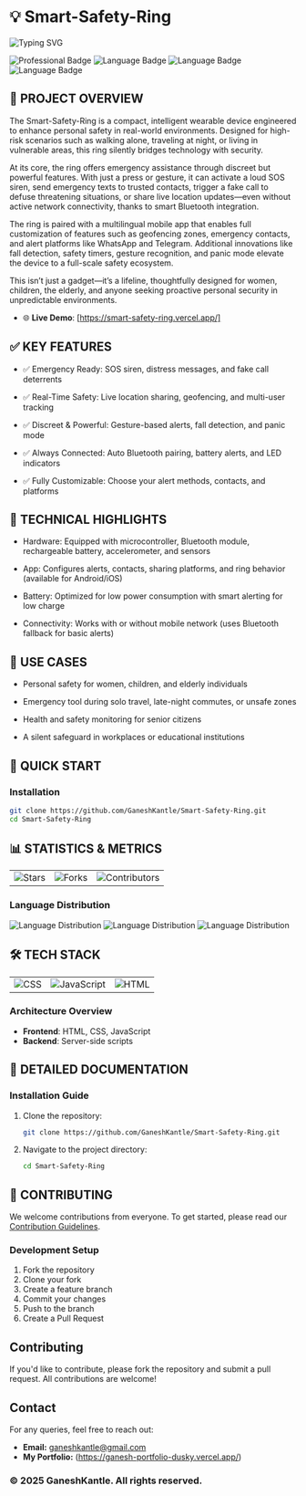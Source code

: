 # 💡 Smart-Safety-Ring

![Typing SVG](https://readme-typing-svg.herokuapp.com/?lines=Smart-Safety-Ring;A+cutting-edge+project+by+GaneshKantle&font=Fira+Code&center=true&width=1000&height=100&color=f75c03&vCenter=true&size=35)

![Professional Badge](https://img.shields.io/badge/Project-Professional-007acc?style=flat-square)
![Language Badge](https://img.shields.io/badge/CSS-38.3%25-007acc?style=flat-square)
![Language Badge](https://img.shields.io/badge/JavaScript-35.4%25-007acc?style=flat-square)
![Language Badge](https://img.shields.io/badge/HTML-26.3%25-007acc?style=flat-square)

## 🎯 PROJECT OVERVIEW

The Smart-Safety-Ring is a compact, intelligent wearable device engineered to enhance personal safety in real-world environments. Designed for high-risk scenarios such as walking alone, traveling at night, or living in vulnerable areas, this ring silently bridges technology with security.

At its core, the ring offers emergency assistance through discreet but powerful features. With just a press or gesture, it can activate a loud SOS siren, send emergency texts to trusted contacts, trigger a fake call to defuse threatening situations, or share live location updates—even without active network connectivity, thanks to smart Bluetooth integration.

The ring is paired with a multilingual mobile app that enables full customization of features such as geofencing zones, emergency contacts, and alert platforms like WhatsApp and Telegram. Additional innovations like fall detection, safety timers, gesture recognition, and panic mode elevate the device to a full-scale safety ecosystem.

This isn’t just a gadget—it’s a lifeline, thoughtfully designed for women, children, the elderly, and anyone seeking proactive personal security in unpredictable environments.

* 🌐 **Live Demo**: [https://smart-safety-ring.vercel.app/]

## ✅ KEY FEATURES
- ✅ Emergency Ready: SOS siren, distress messages, and fake call deterrents

- ✅ Real-Time Safety: Live location sharing, geofencing, and multi-user tracking

- ✅ Discreet & Powerful: Gesture-based alerts, fall detection, and panic mode

- ✅ Always Connected: Auto Bluetooth pairing, battery alerts, and LED indicators

- ✅ Fully Customizable: Choose your alert methods, contacts, and platforms


## 🔧 TECHNICAL HIGHLIGHTS
- Hardware: Equipped with microcontroller, Bluetooth module, rechargeable battery, accelerometer, and sensors

- App: Configures alerts, contacts, sharing platforms, and ring behavior (available for Android/iOS)

- Battery: Optimized for low power consumption with smart alerting for low charge

- Connectivity: Works with or without mobile network (uses Bluetooth fallback for basic alerts)

## 📌 USE CASES
- Personal safety for women, children, and elderly individuals

- Emergency tool during solo travel, late-night commutes, or unsafe zones

- Health and safety monitoring for senior citizens

- A silent safeguard in workplaces or educational institutions



## 🚀 QUICK START

### Installation
```bash
git clone https://github.com/GaneshKantle/Smart-Safety-Ring.git
cd Smart-Safety-Ring
```

## 📊 STATISTICS & METRICS

<table>
  <tr>
    <td><img src="https://img.shields.io/github/stars/GaneshKantle/Smart-Safety-Ring?style=social" alt="Stars"></td>
    <td><img src="https://img.shields.io/github/forks/GaneshKantle/Smart-Safety-Ring?style=social" alt="Forks"></td>
    <td><img src="https://img.shields.io/github/contributors/GaneshKantle/Smart-Safety-Ring?style=social" alt="Contributors"></td>
  </tr>
</table>

### Language Distribution
![Language Distribution](https://img.shields.io/badge/CSS-38.3%25-007acc?style=flat-square)
![Language Distribution](https://img.shields.io/badge/JavaScript-35.4%25-007acc?style=flat-square)
![Language Distribution](https://img.shields.io/badge/HTML-26.3%25-007acc?style=flat-square)

## 🛠️ TECH STACK

<table>
  <tr>
    <td><img src="https://img.shields.io/badge/CSS-Professional-007acc?style=flat-square" alt="CSS"></td>
    <td><img src="https://img.shields.io/badge/JavaScript-Modern-007acc?style=flat-square" alt="JavaScript"></td>
    <td><img src="https://img.shields.io/badge/HTML-Responsive-007acc?style=flat-square" alt="HTML"></td>
  </tr>
</table>

### Architecture Overview
- **Frontend**: HTML, CSS, JavaScript
- **Backend**: Server-side scripts

## 📖 DETAILED DOCUMENTATION

### Installation Guide

1. Clone the repository:
    ```bash
    git clone https://github.com/GaneshKantle/Smart-Safety-Ring.git
    ```
2. Navigate to the project directory:
    ```bash
    cd Smart-Safety-Ring
    ```

## 🤝 CONTRIBUTING

We welcome contributions from everyone. To get started, please read our [Contribution Guidelines](CONTRIBUTING.md).

### Development Setup
1. Fork the repository
2. Clone your fork
3. Create a feature branch
4. Commit your changes
5. Push to the branch
6. Create a Pull Request


## Contributing
If you'd like to contribute, please fork the repository and submit a pull request. All contributions are welcome!


## Contact
For any queries, feel free to reach out:
- **Email:** ganeshkantle@gmail.com
- **My Portfolio:** (https://ganesh-portfolio-dusky.vercel.app/)

### © 2025 GaneshKantle. All rights reserved.
